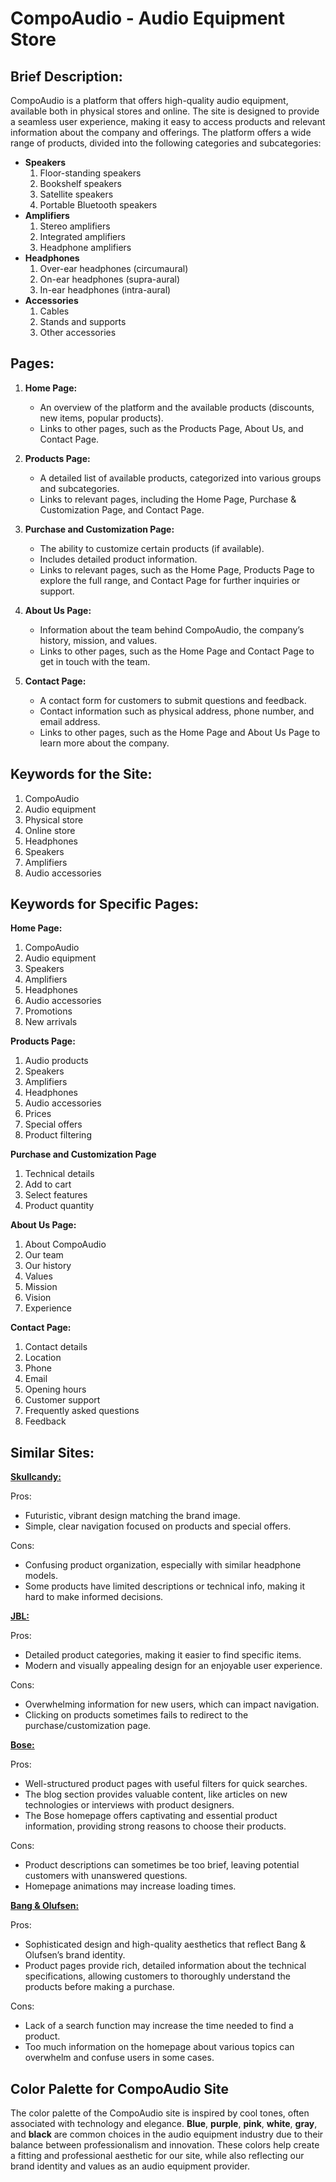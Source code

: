 # CompoAudio - Audio Equipment Store

## Brief Description:
CompoAudio is a platform that offers high-quality audio equipment, available both in physical stores and online. The site is designed to provide a seamless user experience, making it easy to access products and relevant information about the company and offerings. 
The platform offers a wide range of products, divided into the following categories and subcategories:

- **Speakers**
  1. Floor-standing speakers
  2. Bookshelf speakers
  3. Satellite speakers
  4. Portable Bluetooth speakers
- **Amplifiers**
  1. Stereo amplifiers
  2. Integrated amplifiers
  3. Headphone amplifiers
- **Headphones**
  1. Over-ear headphones (circumaural)
  2. On-ear headphones (supra-aural)
  3. In-ear headphones (intra-aural)
- **Accessories**
  1. Cables
  2. Stands and supports
  3. Other accessories

## Pages:

1. **Home Page:** 
   - An overview of the platform and the available products (discounts, new items, popular products).
   - Links to other pages, such as the Products Page, About Us, and Contact Page.

2. **Products Page:** 
   - A detailed list of available products, categorized into various groups and subcategories.
   - Links to relevant pages, including the Home Page, Purchase & Customization Page, and Contact Page.

3. **Purchase and Customization Page:**
   - The ability to customize certain products (if available).
   - Includes detailed product information.
   - Links to relevant pages, such as the Home Page, Products Page to explore the full range, and Contact Page for further inquiries or support.

4. **About Us Page:**
   - Information about the team behind CompoAudio, the company’s history, mission, and values.
   - Links to other pages, such as the Home Page and Contact Page to get in touch with the team.

5. **Contact Page:**
   - A contact form for customers to submit questions and feedback.
   - Contact information such as physical address, phone number, and email address.
   - Links to other pages, such as the Home Page and About Us Page to learn more about the company.

## Keywords for the Site:
1. CompoAudio
2. Audio equipment
3. Physical store
4. Online store
5. Headphones
6. Speakers
7. Amplifiers
8. Audio accessories

## Keywords for Specific Pages:

**Home Page:**
1. CompoAudio
2. Audio equipment
3. Speakers
4. Amplifiers
5. Headphones
6. Audio accessories
7. Promotions
8. New arrivals

**Products Page:**
1. Audio products
2. Speakers
3. Amplifiers
4. Headphones
5. Audio accessories
6. Prices
7. Special offers
8. Product filtering

**Purchase and Customization Page**
1. Technical details
2. Add to cart
3. Select features
4. Product quantity

**About Us Page:**
1. About CompoAudio
2. Our team
3. Our history
4. Values
5. Mission
6. Vision
7. Experience

**Contact Page:**
1. Contact details
2. Location
3. Phone
4. Email
5. Opening hours
6. Customer support
7. Frequently asked questions
8. Feedback

## Similar Sites:

**[Skullcandy:](https://www.skullcandy.com/)**

Pros:
- Futuristic, vibrant design matching the brand image.
- Simple, clear navigation focused on products and special offers.

Cons:
- Confusing product organization, especially with similar headphone models.
- Some products have limited descriptions or technical info, making it hard to make informed decisions.

**[JBL:](https://eu.jbl.com/homepage?countrySelector=yes&ged=off)**

Pros:
- Detailed product categories, making it easier to find specific items.
- Modern and visually appealing design for an enjoyable user experience.

Cons:
- Overwhelming information for new users, which can impact navigation.
- Clicking on products sometimes fails to redirect to the purchase/customization page.

**[Bose:](https://www.bose.com/home)**

Pros:
- Well-structured product pages with useful filters for quick searches.
- The blog section provides valuable content, like articles on new technologies or interviews with product designers.
- The Bose homepage offers captivating and essential product information, providing strong reasons to choose their products.

Cons:
- Product descriptions can sometimes be too brief, leaving potential customers with unanswered questions.
- Homepage animations may increase loading times.

**[Bang & Olufsen:](https://www.bang-olufsen.com/en/int)**

Pros:
- Sophisticated design and high-quality aesthetics that reflect Bang & Olufsen’s brand identity.
- Product pages provide rich, detailed information about the technical specifications, allowing customers to thoroughly understand the products before making a purchase.

Cons: 
- Lack of a search function may increase the time needed to find a product.
- Too much information on the homepage about various topics can overwhelm and confuse users in some cases.

## Color Palette for CompoAudio Site

The color palette of the CompoAudio site is inspired by cool tones, often associated with technology and elegance. **Blue**, **purple**, **pink**, **white**, **gray**, and **black** are common choices in the audio equipment industry due to their balance between professionalism and innovation. These colors help create a fitting and professional aesthetic for our site, while also reflecting our brand identity and values as an audio equipment provider.
